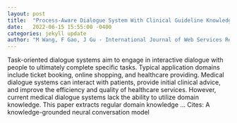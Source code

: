 ```yaml
---
layout: post
title:  "Process-Aware Dialogue System With Clinical Guideline Knowledge"
date:   2022-06-15 15:55:00 -0400
categories: jekyll update
author: "M Wang, F Gao, J Gu - International Journal of Web Services Research …, 2022"
---
```

Task-oriented dialogue systems aim to engage in interactive dialogue with people to ultimately complete specific tasks. Typical application domains include ticket booking, online shopping, and healthcare providing. Medical dialogue systems can interact with patients, provide initial clinical advice, and improve the efficiency and quality of healthcare services. However, current medical dialogue systems lack the ability to utilize domain knowledge. This paper extracts regular domain knowledge …
Cites: ‪A knowledge-grounded neural conversation model‬  